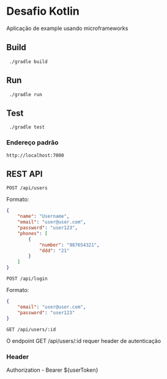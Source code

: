 # Desafio Kotlin

Aplicação de example usando microframeworks

## Build
``` ./gradle build```
## Run
``` ./gradle run```
## Test
``` ./gradle test```

### Endereço padrão
`http://localhost:7000`

## REST API
`POST /api/users`

Formato:
```json
{   
    "name": "Username",
    "email": "user@user.com",
    "password": "user123",
    "phones": [
        {
            "number": "987654321",
            "ddd": "21"
        }
    ]
}

```

`POST /api/login`

Formato:
```json
{
    "email": "user@user.com",
    "password": "user123"
}
```
`GET /api/users/:id`

O endpoint GET /api/users/:id requer header de autenticação 

### Header

Authorization - Bearer ${userToken}
